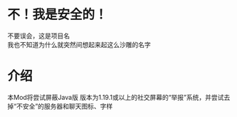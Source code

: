 # 不！我是安全的！
不要误会，这是项目名  
我也不知道为什么就突然间想起来起这么沙雕的名字

# 介绍
本Mod将尝试屏蔽Java版 版本为1.19.1或以上的社交屏幕的“举报”系统，并尝试去掉“不安全”的服务器和聊天图标、字样